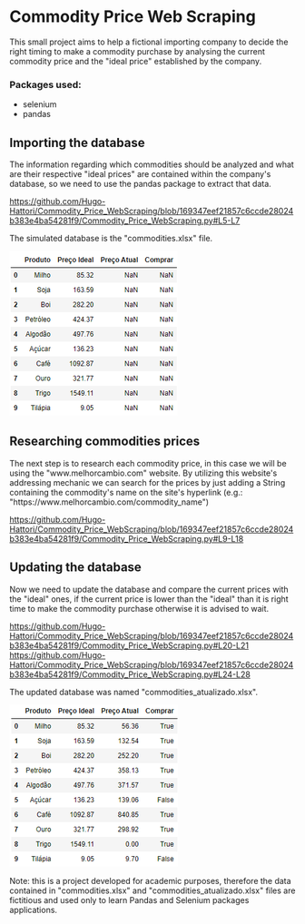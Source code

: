 # Commodity Price Web Scraping
 <p>This small project aims to help a fictional importing company to decide the right 
timing to make a commodity purchase by analysing the current commodity price and the 
"ideal price" established by the company.</p>

### Packages used:
+ selenium
+ pandas

## Importing the database
<p>The information regarding which commodities should be analyzed and what are their 
respective "ideal prices" are contained within the company's database, so we need to
use the pandas package to extract that data.</p>

https://github.com/Hugo-Hattori/Commodity_Price_WebScraping/blob/169347eef21857c6ccde28024b383e4ba54281f9/Commodity_Price_WebScraping.py#L5-L7

<p>The simulated database is the "commodities.xlsx" file.</p>

![img.png](img.png)

## Researching commodities prices
<p>The next step is to research each commodity price, in this case we will be using the
"www.melhorcambio.com" website. By utilizing this website's addressing mechanic we can
search for the prices by just adding a String containing the commodity's name on the site's
hyperlink (e.g.: "https://www.melhorcambio.com/commodity_name")</p>

https://github.com/Hugo-Hattori/Commodity_Price_WebScraping/blob/169347eef21857c6ccde28024b383e4ba54281f9/Commodity_Price_WebScraping.py#L9-L18

## Updating the database
<p>Now we need to update the database and compare the current prices with the "ideal"
ones, if the current price is lower than the "ideal" than it is right time to make the
commodity purchase otherwise it is advised to wait.</p>

https://github.com/Hugo-Hattori/Commodity_Price_WebScraping/blob/169347eef21857c6ccde28024b383e4ba54281f9/Commodity_Price_WebScraping.py#L20-L21
https://github.com/Hugo-Hattori/Commodity_Price_WebScraping/blob/169347eef21857c6ccde28024b383e4ba54281f9/Commodity_Price_WebScraping.py#L24-L28

<p>The updated database was named "commodities_atualizado.xlsx".</p>

![img_1.png](img_1.png)

<p>Note: this is a project developed for academic purposes, therefore the
data contained in "commodities.xlsx" and "commodities_atualizado.xlsx" files are
fictitious and used only to learn Pandas and Selenium packages applications.</p>
